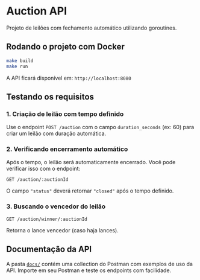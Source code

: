 # Auction API

Projeto de leilões com fechamento automático utilizando goroutines.

## Rodando o projeto com Docker

```bash
make build
make run
```

A API ficará disponível em: `http://localhost:8080`

## Testando os requisitos

### 1. Criação de leilão com tempo definido

Use o endpoint `POST /auction` com o campo `duration_seconds` (ex: 60) para criar um leilão com duração automática.

### 2. Verificando encerramento automático

Após o tempo, o leilão será automaticamente encerrado. Você pode verificar isso com o endpoint:

```http
GET /auction/:auctionId
```

O campo `"status"` deverá retornar `"closed"` após o tempo definido.

### 3. Buscando o vencedor do leilão

```http
GET /auction/winner/:auctionId
```

Retorna o lance vencedor (caso haja lances).

## Documentação da API

A pasta [`docs/`](./docs) contém uma collection do Postman com exemplos de uso da API.
Importe em seu Postman e teste os endpoints com facilidade.
